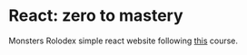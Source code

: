 # React: zero to mastery

Monsters Rolodex simple react website following [this](https://www.udemy.com/course/complete-react-developer-zero-to-mastery/) course. 

